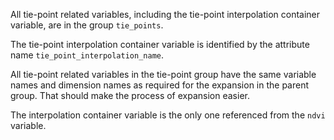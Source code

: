 All tie-point related variables, including the tie-point interpolation container variable, are in the group `tie_points`.

The tie-point interpolation container variable is identified by the attribute name `tie_point_interpolation_name`.

All tie-point related variables in the tie-point group have the same variable names and dimension names as required for the expansion in the parent group. That should make the process of expansion easier.

The interpolation container variable is the only one referenced from the `ndvi` variable.
